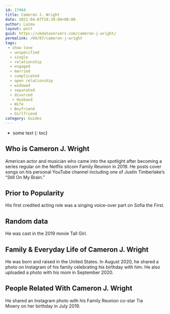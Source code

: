 ```yaml
---
id: 17464
title: Cameron J. Wright
date: 2021-04-07T19:39:09+00:00
author: Laima
layout: post
guid: https://ukdataservers.com/cameron-j-wright/
permalink: /04/07/cameron-j-wright
tags:
 - show love
  - unspecified
  - single
  - relationship
  - engaged
  - married
  - complicated
  - open relationship
  - widowed
  - separated
  - divorced
   - Husband
  - Wife
  - Boyfriend
  - Girlfriend
category: Guides
---
```


* some text
{: toc}


## Who is Cameron J. Wright
                  
                  
                  
American actor and musician who came into the spotlight after becoming a series regular on the Netflix sitcom Family Reunion in 2019. He posts cover songs on his personal YouTube channel including one of Justin Timberlake&#8217;s &#8220;Still On My Brain.&#8221;
                  
              
            
              
            
                
                
                
## Prior to Popularity
                  
                  
                  
His first credited acting role was a singing voice-over part on Sofia the First.
                  
              
            
              
            
                
                
                
## Random data
                  
                  
                  
He was cast in the 2019 movie Tall Girl.
                  
              
            
              
            
                
                
                
## Family & Everyday Life of Cameron J. Wright
                  
                  
                  
He was born and raised in the United States. In August 2020, he shared a photo on Instagram of his family celebrating his birthday with him. He also uploaded a photo with his mom in September 2020.
                  
              
            
              
            
                
                
                
## People Related With Cameron J. Wright
                  
                  
                  
He shared an Instagram photo with his Family Reunion co-star Tia Mowry on her birthday in July 2019.
                  
              
            
              
            
                
              
            
              
              
            
            
              
            
          
          
          
